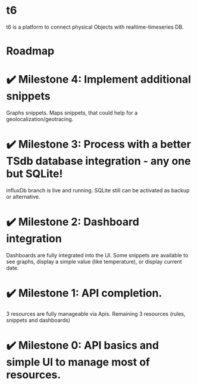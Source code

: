 t6
===========================
t6 is a platform to connect physical Objects with realtime-timeseries DB.

Roadmap
===========================
# :heavy_check_mark: Milestone 4: Implement additional snippets
Graphs snippets.
Maps snippets, that could help for a geolocalization/geotracing.

# :heavy_check_mark: Milestone 3: Process with a better TSdb database integration - any one but SQLite!
influxDb branch is live and running.
SQLite still can be activated as backup or alternative.

# :heavy_check_mark: Milestone 2: Dashboard integration
Dashboards are fully integrated into the UI.
Some snippets are available to see graphs, display a simple value (like temperature), or display current date.

# :heavy_check_mark: Milestone 1: API completion.
3 resources are fully manageable via Apis. Remaining 3 resources (rules, snippets and dashboards)

# :heavy_check_mark: Milestone 0: API basics and simple UI to manage most of resources.
